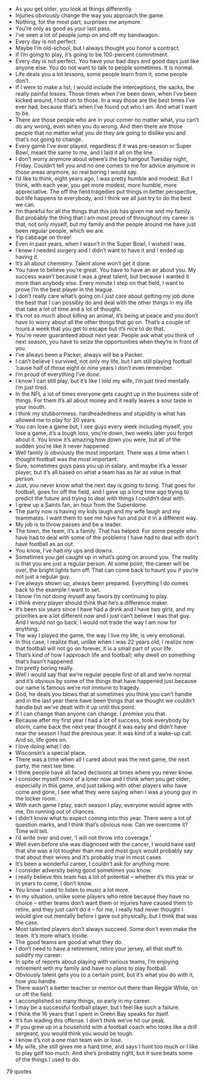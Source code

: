  - As you get older, you look at things differently.
 - Injuries obviously change the way you approach the game.
 - Nothing, for the most part, surprises me anymore.
 - You’re only as good as your last pass.
 - I’ve seen a lot of people jump on and off my bandwagon.
 - Every day is not perfect.
 - Maybe I’m old-school, but I always thought you honor a contract.
 - If I’m going to play, it’s going to be 100-percent commitment.
 - Every day is not perfect. You have your bad days and good days just like anyone else. You do not want to talk to people sometimes. It is normal.
 - Life deals you a lot lessons, some people learn from it, some people don’t.
 - If I were to make a list, I would include the interceptions, the sacks, the really painful losses. Those times when I’ve been down, when I’ve been kicked around, I hold on to those. In a way those are the best times I’ve ever had, because that’s when I’ve found out who I am. And what I want to be.
 - There are those people who are in your corner no matter what, you can’t do any wrong, even when you do wrong. And then there are those people that no matter what you do they are going to dislike you and that’s not going to change.
 - Every game I’ve ever played, regardless if it was pre-season or Super Bowl, meant the same to me, and I laid it all on the line.
 - I don’t worry anymore about where’s the big hangout Tuesday night, Friday. Couldn’t tell you and no one comes to me for advice anymore in those areas anymore, so real boring I would say.
 - I’d like to think, eight years ago, I was pretty humble and modest. But I think, with each year, you get more modest, more humble, more appreciative. The off the field tragedies put things in better perspective, but life happens to everybody, and I think we all just try to do the best we can.
 - I’m thankful for all the things that this job has given me and my family. But probably the thing that I am most proud of throughout my career is that, not only myself, but my family and the people around me have just been regular people, which we are.
 - Yip cabbage on three!
 - Even in past years, when I wasn’t in the Super Bowl, I wished I was.
 - I knew I needed surgery and I didn’t want to have it and I ended up having it.
 - It’s all about chemistry. Talent alone won’t get it done.
 - You have to believe you’re great. You have to have an air about you. My success wasn’t because I was a great talent, but because I wanted it more than anybody else. Every minute I step on that field, I want to prove I’m the best player in the league.
 - I don’t really care what’s going on I just care about getting my job done the best that I can possibly do and deal with the other things in my life that take a lot of time and a lot of thought.
 - It’s not so much about killing an animal, it’s being at peace and you don’t have to worry about all the other things that go on. That’s a couple of hours a week that you get to escape but it’s nice to do that.
 - You’re never guaranteed about next year. People ask what you think of next season, you have to seize the opportunities when they’re in front of you.
 - I’ve always been a Packer, always will be a Packer.
 - I can’t believe I survived, not only my life, but I am still playing football ’cause half of those eight or nine years I don’t even remember.
 - I’m proud of everything I’ve done.
 - I know I can still play, but it’s like I told my wife, I’m just tired mentally. I’m just tired.
 - In the NFL a lot of times everyone gets caught up in the business side of things. For them it’s all about money and it really leaves a sour taste in your mouth.
 - I think my stubbornness, hardheadedness and stupidity is what has allowed me to play for 20 years.
 - You can lose a game but, I see guys every week including myself, you lose a game, it’s a tough loss, you’re down, two weeks later you forgot about it. You know it’s amazing how down you were, but all of the sudden you’re like it never happened.
 - Well family is obviously the most important. There was a time when I thought football was the most important.
 - Sure, sometimes guys pass you up in salary, and maybe it’s a lesser player, but it’s all based on what a team has as far as value in that person.
 - Just, you never know what the next day is going to bring. That goes for football, goes for off the field, and I gave up a long time ago trying to predict the future and trying to deal with things I couldn’t deal with.
 - I grew up a Saints fan, an hour from the Superdome.
 - The party now is having my kids laugh and my wife laugh and my teammates. I want them to see me have fun and put it in a different way.
 - My job is to throw passes and be a leader.
 - The town, the team, it’s a family. That has helped. For some people who have had to deal with some of the problems I have had to deal with don’t have football as an out.
 - You know, I’ve had my ups and downs.
 - Sometimes you get caught up in what’s going on around you. The reality is that you are just a regular person. At some point, the career will be over, the bright lights turn off. That can come back to haunt you if you’re not just a regular guy.
 - I’ve always shown up, always been prepared. Everything I do comes back to the example I want to set.
 - I know I’m not doing myself any favors by continuing to play.
 - I think every player should think that he’s a difference maker.
 - It’s been six years since I have had a drink and I have two girls, and my priorities are a lot different now and I just can’t believe I was that guy. And I would not go back, I would not trade the way I am now for anything.
 - The way I played the game, the way I live my life, is very emotional.
 - In this case, I realize that, unlike when I was 22 years old, I realize now that football will not go on forever, it is a small part of your life.
 - That’s kind of how I approach life and football; why dwell on something that’s hasn’t happened.
 - I’m pretty boring really.
 - Well I would say that we’re regular people first of all and we’re normal and it’s obvious by some of the things that have happened just because our name is famous we’re not immune to tragedy.
 - God, he deals you blows that at sometimes you think you can’t handle and in the last year there have been things that we thought we couldn’t handle but we’ve dealt with it up until this point.
 - If I can change than anyone can change. I promise you that.
 - Because after my first year I had a lot of success, took everybody by storm, came back the next year thought it was easy and didn’t have near the season I had the previous year. It was kind of a wake-up call. And so, life goes on.
 - I love doing what I do.
 - Wisconsin’s a special place.
 - There was a time when all I cared about was the next game, the next party, the next tee time.
 - I think people have all faced decisions at times where you never know.
 - I consider myself more of a loner now and I think when you get older, especially in this game, and just talking with other players who have come and gone, I see what they were saying when I was a young guy in the locker room.
 - With each game I play, each season I play, everyone would agree with me, I’m running out of chances.
 - I didn’t know what to expect coming into this year. There were a lot of question marks, and I think that’s obvious now. Can we overcome it? Time will tell.
 - I’d write over and over, ‘I will not throw into coverage.’
 - Well even before she was diagnosed with the cancer, I would have said that she was a lot tougher than me and most guys would probably say that about their wives and it’s probably true in most cases.
 - It’s been a wonderful career, I couldn’t ask for anything more.
 - I consider adversity being good sometimes you know.
 - I really believe this team has a lot of potential – whether it’s this year or in years to come, I don’t know.
 - You know I used to listen to music a lot more.
 - In my situation, unlike some players who retire because they have no choice – either teams don’t want them or injuries have caused them to retire, and they just can’t do it – for me, I really had never thought I would give out mentally before I gave out physically, but I think that was the case.
 - Most talented players don’t always succeed. Some don’t even make the team. It’s more what’s inside.
 - The good teams are good at what they do.
 - I don’t need to have a retirement, retire your jersey, all that stuff to solidify my career.
 - In spite of reports about playing with various teams, I’m enjoying retirement with my family and have no plans to play football.
 - Obviously talent gets you to a certain point, but it’s what you do with it, how you handle.
 - There wasn’t a better teacher or mentor out there than Reggie White, on or off the field.
 - I accomplished so many things, so early in my career.
 - I may be a successful football player, but I feel like such a failure.
 - I think the 16 years that I spent in Green Bay speaks for itself.
 - It’s fun leading this offense. I don’t think we’ve hit our peak.
 - If you grew up in a household with a football coach who looks like a drill sergeant, you would think you would be tough.
 - I know it’s not a one man team win or lose.
 - My wife, she still gives me a hard time, and says I hunt too much or I like to play golf too much. And she’s probably right, but it sure beats some of the things I used to do.

79 quotes